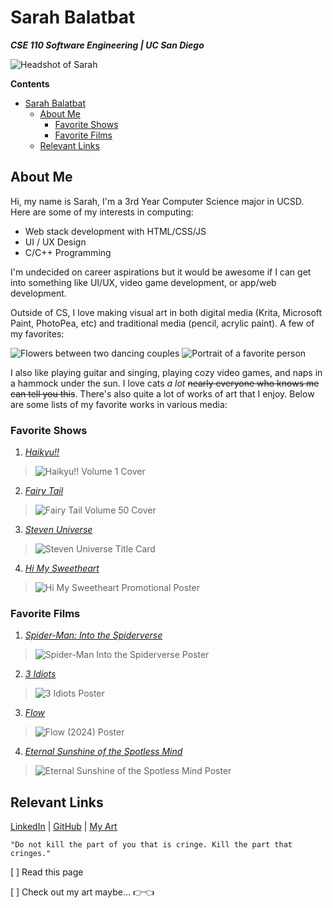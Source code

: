 # Sarah Balatbat

_**CSE 110 Software Engineering | UC San Diego**_

![Headshot of Sarah](static/balatbat_s.jpg)

**Contents**
- [Sarah Balatbat](#sarah-balatbat)
  - [About Me](#about-me)
    - [Favorite Shows](#favorite-shows)
    - [Favorite Films](#favorite-films)
  - [Relevant Links](#relevant-links)

## About Me

Hi, my name is Sarah, I'm a 3rd Year Computer Science major in UCSD. Here are some of my interests in computing:

* Web stack development with HTML/CSS/JS
* UI / UX Design
* C/C++ Programming

I'm undecided on career aspirations but it would be awesome if I can get into something like UI/UX, video game development, or app/web development.

Outside of CS, I love making visual art in both digital media (Krita, Microsoft Paint, PhotoPea, etc) and traditional media (pencil, acrylic paint). A few of my favorites:

![Flowers between two dancing couples](static/breddy%20tango.jpg)
![Portrait of a favorite person](static/bes%20(little%20italy).png)

I also like playing guitar and singing, playing cozy video games, and naps in a hammock under the sun. I love cats *a lot* ~~nearly everyone who knows me can tell you this~~. There's also quite a lot of works of art that I enjoy. Below are some lists of my favorite works in various media:

### Favorite Shows
1. [*Haikyu!!*](https://en.wikipedia.org/wiki/Haikyu!!)
   
  > ![Haikyu!! Volume 1 Cover](static/Haikyū_Volume_1.jpg)
2. [*Fairy Tail*](https://en.wikipedia.org/wiki/Fairy_Tail)
   
  > ![Fairy Tail Volume 50 Cover](static/Volume_50_Cover.jpg)
3. [*Steven Universe*](https://en.wikipedia.org/wiki/Steven_Universe)

  > ![Steven Universe Title Card](static/Steven_Universe_-_Title_Card.png)
4. [*Hi My Sweetheart*](https://en.wikipedia.org/wiki/Hi_My_Sweetheart)

  > ![Hi My Sweetheart Promotional Poster](static/Himysweetheart.jpg)

### Favorite Films
1. [*Spider-Man: Into the Spiderverse*](https://en.wikipedia.org/wiki/Spider-Man:_Into_the_Spider-Verse)

  > ![Spider-Man Into the Spiderverse Poster](static/Spider-Man_Into_the_Spider-Verse_poster.png)
2. [*3 Idiots*](https://en.wikipedia.org/wiki/3_Idiots)

  > ![3 Idiots Poster](static/3_idiots_poster.jpg)
3. [*Flow*](https://en.wikipedia.org/wiki/Flow_(2024_film))

  > ![Flow (2024) Poster](static/Flow_movie_poster.jpg)
4. [*Eternal Sunshine of the Spotless Mind*](https://en.wikipedia.org/wiki/Eternal_Sunshine_of_the_Spotless_Mind)

  > ![Eternal Sunshine of the Spotless Mind Poster](static/Eternal_Sunshine_of_the_Spotless_Mind.png)

## Relevant Links
[<ins>LinkedIn</ins>](https://www.linkedin.com/in/sarah-claire-balatbat-456343249/) | [<ins>GitHub</ins>](https://github.com/sbalatbat) | [<ins>My Art</ins>](https://www.instagram.com/incog9to/)

```"Do not kill the part of you that is cringe. Kill the part that cringes."```

[ ] Read this page

[ ] Check out my art maybe... 👉👈